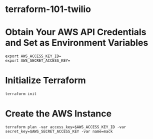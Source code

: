 # terraform-101-twilio

# Obtain Your AWS API Credentials and Set as Environment Variables
```
export AWS_ACCESS_KEY_ID=
export AWS_SECRET_ACCESS_KEY=
```
# Initialize Terraform

```
terraform init
```

# Create the AWS Instance

```
terraform plan -var access_key=$AWS_ACCESS_KEY_ID -var secret_key=$AWS_SECRET_ACCESS_KEY -var name=mack
```
